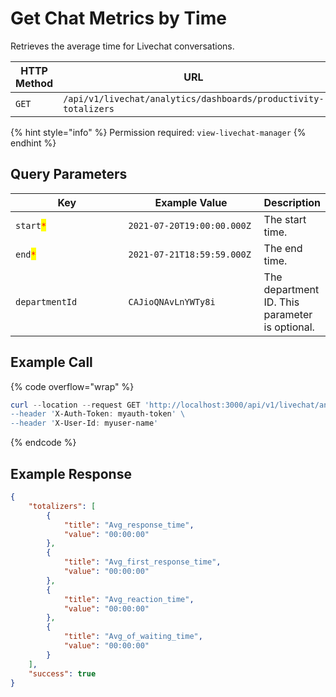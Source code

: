 # Get Chat Metrics by Time

Retrieves the average time for Livechat conversations.

<table><thead><tr><th width="163">HTTP Method</th><th width="332">URL</th><th>Requires Auth</th></tr></thead><tbody><tr><td><code>GET</code></td><td><code>/api/v1/livechat/analytics/dashboards/productivity-totalizers</code></td><td><a href="../../../authentication-endpoints/">yes</a></td></tr></tbody></table>

{% hint style="info" %}
Permission required: `view-livechat-manager`
{% endhint %}

## Query Parameters

<table><thead><tr><th width="208.33333333333331">Key</th><th width="242">Example Value</th><th>Description</th></tr></thead><tbody><tr><td><code>start</code><mark style="color:red;"><code>*</code></mark></td><td><code>2021-07-20T19:00:00.000Z</code></td><td>The start time.</td></tr><tr><td><code>end</code><mark style="color:red;"><code>*</code></mark></td><td><code>2021-07-21T18:59:59.000Z</code></td><td>The end time.</td></tr><tr><td><code>departmentId</code></td><td><code>CAJioQNAvLnYWTy8i</code></td><td>The department ID. This parameter is optional.</td></tr></tbody></table>

## Example Call

{% code overflow="wrap" %}
```powershell
curl --location --request GET 'http://localhost:3000/api/v1/livechat/analytics/dashboards/productivity-totalizers?departmentId=CAJioQNAvLnYWTy8i&start=2021-07-20T19:00:00.000Z&end=2021-07-21T18:59:59.000Z\
--header 'X-Auth-Token: myauth-token' \
--header 'X-User-Id: myuser-name'
```
{% endcode %}

## Example Response

```json
{
    "totalizers": [
        {
            "title": "Avg_response_time",
            "value": "00:00:00"
        },
        {
            "title": "Avg_first_response_time",
            "value": "00:00:00"
        },
        {
            "title": "Avg_reaction_time",
            "value": "00:00:00"
        },
        {
            "title": "Avg_of_waiting_time",
            "value": "00:00:00"
        }
    ],
    "success": true
}
```
